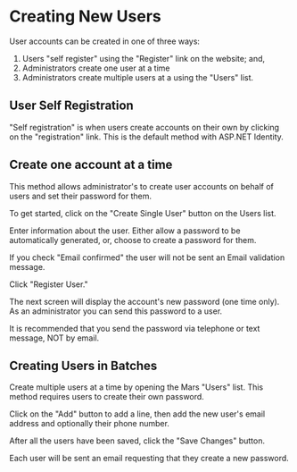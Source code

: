 # Creating New Users

User accounts can be created in one of three ways:

1. Users "self register" using the "Register" link on the website; and,
2. Administrators create one user at a time
3. Administrators create multiple users at a using the "Users" list.

## User Self Registration

"Self registration" is when users create accounts on their own by clicking on the "registration" link.  This is the default method with ASP.NET Identity.

## Create one account at a time

This method allows administrator's to create user accounts on behalf
of users and set their password for them.

To get started, click on the "Create Single User" button on the Users list.

Enter information about the user. Either allow a password to be automatically generated, or, choose to create a password for them.

If you check "Email confirmed" the user will not be sent an Email validation message.

Click "Register User."

The next screen will display the account's new password (one time only). As an administrator you can send this password to a user.

It is recommended that you send the password via telephone or text message,
NOT by email.

## Creating Users in Batches

Create multiple users at a time by opening the Mars "Users" list. This method
requires users to create their own password.

Click on the "Add" button to add a line, then add the new user's email
address and optionally their phone number.

After all the users have been saved, click the "Save Changes" button.

Each user will be sent an email requesting that they create a new password.
